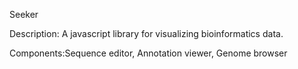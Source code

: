 Seeker

Description: A javascript library for visualizing bioinformatics data. 

Components:Sequence editor, Annotation viewer, Genome browser
